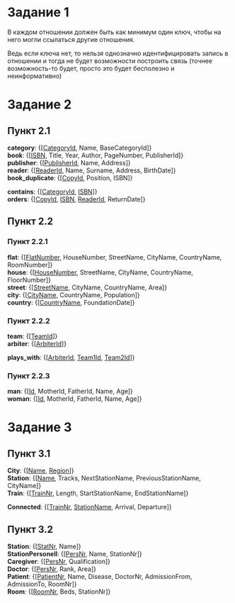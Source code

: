 # Задание 1

В каждом отношении должен быть как минимум один ключ, чтобы на него могли ссылаться другие отношения.

Ведь если ключа нет, то нельзя однозначно идентифицировать запись в отношении и тогда не будет возможности построить связь (точнее возможность-то будет, просто это будет бесполезно и неинформативно)

# Задание 2

## Пункт 2.1

**category**: {[<ins>CategoryId</ins>, Name, BaseCategoryId]}\
**book**: {[<ins>ISBN</ins>, Title, Year, Author, PageNumber, PublisherId]}\
**publisher**: {[<ins>PublisherId</ins>, Name, Address]}\
**reader**: {[<ins>ReaderId</ins>, Name, Surname, Address, BirthDate]}\
**book_duplicate**: {[<ins>CopyId</ins>, Position, ISBN]}

**contains**: {[<ins>CategoryId</ins>, <ins>ISBN</ins>]}\
**orders**: {[<ins>CopyId</ins>, <ins>ISBN</ins>, <ins>ReaderId</ins>, ReturnDate]}

## Пункт 2.2

### Пункт 2.2.1

**flat**: {[<ins>FlatNumber</ins>, HouseNumber, StreetName, CityName, CountryName, RoomNumber]}\
**house**: {[<ins>HouseNumber</ins>, StreetName, CityName, CountryName, FloorNumber]}\
**street**: {[<ins>StreetName</ins>, CityName, CountryName, Area]}\
**city**: {[<ins>CityName</ins>, CountryName, Population]}\
**country**: {[<ins>CountryName</ins>, FoundationDate]}

### Пункт 2.2.2

**team**: {[<ins>TeamId</ins>]}\
**arbiter**: {[<ins>ArbiterId</ins>]}

**plays_with**: {[<ins>ArbiterId</ins>, <ins>Team1Id</ins>, <ins>Team2Id</ins>]}

### Пункт 2.2.3

**man**: {[<ins>Id</ins>, MotherId, FatherId, Name, Age]}\
**woman**: {[<ins>Id</ins>, MotherId, FatherId, Name, Age]}

# Задание 3

## Пункт 3.1

**City**: {[<ins>Name</ins>, <ins>Region</ins>]}\
**Station**: {[<ins>Name</ins>, Tracks, NextStationName, PreviousStationName, CityName]}\
**Train**: {[<ins>TrainNr</ins>, Length, StartStationName, EndStationName]}

**Connected**: {[<ins>TrainNr</ins>, <ins>StationName</ins>, Arrival, Departure]}

## Пункт 3.2

**Station**: {[<ins>StatNr</ins>, Name]}\
**StationPersonell**: {[<ins>PersNr</ins>, Name, StationNr]}\
**Caregiver**: {[<ins>PersNr</ins>, Qualification]}\
**Doctor**: {[<ins>PersNr</ins>, Rank, Area]}\
**Patient**: {[<ins>PatientNr</ins>, Name, Disease, DoctorNr, AdmissionFrom, AdmissionTo, RoomNr]}\
**Room**: {[<ins>RoomNr</ins>, Beds, StationNr]}
